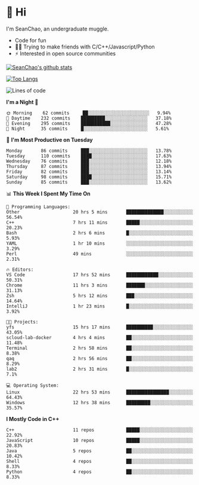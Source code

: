# 👋 Hi
I'm SeanChao, an undergraduate muggle.

- Code for fun
- 👨‍💻 Trying to make friends with C/C++/Javascript/Python
- ⚡ Interested in open source communities

[![SeanChao's github stats](https://i-github-readme-stats.vercel.app/api?username=seanchao&show_icons=true)](https://github.com/anuraghazra/github-readme-stats)

[![Top Langs](https://i-github-readme-stats.vercel.app/api/top-langs/?username=seanchao&layout=compact)](https://github.com/anuraghazra/github-readme-stats)

<!--START_SECTION:waka-->
![Lines of code](https://img.shields.io/badge/From%20Hello%20World%20I%27ve%20Written-1.9%20million%20lines%20of%20code-blue)

**I'm a Night 🦉** 

```text
🌞 Morning    62 commits     ██░░░░░░░░░░░░░░░░░░░░░░░   9.94% 
🌆 Daytime    232 commits    █████████░░░░░░░░░░░░░░░░   37.18% 
🌃 Evening    295 commits    ███████████░░░░░░░░░░░░░░   47.28% 
🌙 Night      35 commits     █░░░░░░░░░░░░░░░░░░░░░░░░   5.61%

```
📅 **I'm Most Productive on Tuesday** 

```text
Monday       86 commits     ███░░░░░░░░░░░░░░░░░░░░░░   13.78% 
Tuesday      110 commits    ████░░░░░░░░░░░░░░░░░░░░░   17.63% 
Wednesday    76 commits     ███░░░░░░░░░░░░░░░░░░░░░░   12.18% 
Thursday     87 commits     ███░░░░░░░░░░░░░░░░░░░░░░   13.94% 
Friday       82 commits     ███░░░░░░░░░░░░░░░░░░░░░░   13.14% 
Saturday     98 commits     ████░░░░░░░░░░░░░░░░░░░░░   15.71% 
Sunday       85 commits     ███░░░░░░░░░░░░░░░░░░░░░░   13.62%

```


📊 **This Week I Spent My Time On** 

```text
💬 Programming Languages: 
Other                    20 hrs 5 mins       ██████████████░░░░░░░░░░░   56.54% 
C++                      7 hrs 11 mins       █████░░░░░░░░░░░░░░░░░░░░   20.23% 
Bash                     2 hrs 6 mins        █░░░░░░░░░░░░░░░░░░░░░░░░   5.93% 
YAML                     1 hr 10 mins        ░░░░░░░░░░░░░░░░░░░░░░░░░   3.29% 
Perl                     49 mins             ░░░░░░░░░░░░░░░░░░░░░░░░░   2.31%

🔥 Editors: 
VS Code                  17 hrs 52 mins      ████████████░░░░░░░░░░░░░   50.31% 
Chrome                   11 hrs 3 mins       ███████░░░░░░░░░░░░░░░░░░   31.13% 
Zsh                      5 hrs 12 mins       ███░░░░░░░░░░░░░░░░░░░░░░   14.64% 
IntelliJ                 1 hr 23 mins        █░░░░░░░░░░░░░░░░░░░░░░░░   3.92%

🐱‍💻 Projects: 
yfs                      15 hrs 17 mins      ██████████░░░░░░░░░░░░░░░   43.05% 
scloud-lab-docker        4 hrs 4 mins        ██░░░░░░░░░░░░░░░░░░░░░░░   11.48% 
Terminal                 2 hrs 58 mins       ██░░░░░░░░░░░░░░░░░░░░░░░   8.38% 
qaq                      2 hrs 56 mins       ██░░░░░░░░░░░░░░░░░░░░░░░   8.29% 
lab2                     2 hrs 31 mins       █░░░░░░░░░░░░░░░░░░░░░░░░   7.1%

💻 Operating System: 
Linux                    22 hrs 53 mins      ████████████████░░░░░░░░░   64.43% 
Windows                  12 hrs 38 mins      █████████░░░░░░░░░░░░░░░░   35.57%

```

**I Mostly Code in C++** 

```text
C++                      11 repos            █████░░░░░░░░░░░░░░░░░░░░   22.92% 
JavaScript               10 repos            █████░░░░░░░░░░░░░░░░░░░░   20.83% 
Java                     5 repos             ██░░░░░░░░░░░░░░░░░░░░░░░   10.42% 
Shell                    4 repos             ██░░░░░░░░░░░░░░░░░░░░░░░   8.33% 
Python                   4 repos             ██░░░░░░░░░░░░░░░░░░░░░░░   8.33%

```



<!--END_SECTION:waka-->
